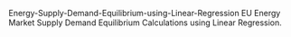 Energy-Supply-Demand-Equilibrium-using-Linear-Regression
EU Energy Market Supply Demand Equilibrium Calculations using Linear Regression. 
